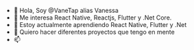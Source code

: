 - 👋 Hola, Soy @VaneTap alias Vanessa 
- 👀 Me interesa React Native, Reactjs, Flutter y .Net Core. 
- 🌱 Estoy actualmente aprendiendo  React Native, Flutter y .Net
- 💞️ Quiero hacer diferentes proyectos que tengo en mente
- 📫 
